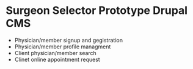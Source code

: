 Surgeon Selector Prototype Drupal CMS
=======================================

-  Physician/member signup and gegistration
-  Physician/member profile managment
-  Client physician/member search
-  Clinet online appointment request
